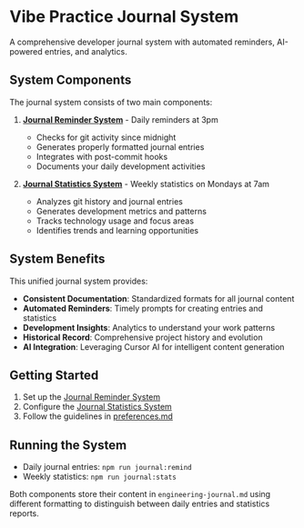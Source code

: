 # Vibe Practice Journal System

A comprehensive developer journal system with automated reminders, AI-powered entries, and analytics.

## System Components

The journal system consists of two main components:

1. **[Journal Reminder System](./JOURNAL_REMINDER.md)** - Daily reminders at 3pm
   - Checks for git activity since midnight
   - Generates properly formatted journal entries
   - Integrates with post-commit hooks
   - Documents your daily development activities

2. **[Journal Statistics System](./JOURNAL_STATISTICS.md)** - Weekly statistics on Mondays at 7am
   - Analyzes git history and journal entries
   - Generates development metrics and patterns
   - Tracks technology usage and focus areas
   - Identifies trends and learning opportunities

## System Benefits

This unified journal system provides:

- **Consistent Documentation**: Standardized formats for all journal content
- **Automated Reminders**: Timely prompts for creating entries and statistics
- **Development Insights**: Analytics to understand your work patterns
- **Historical Record**: Comprehensive project history and evolution
- **AI Integration**: Leveraging Cursor AI for intelligent content generation

## Getting Started

1. Set up the [Journal Reminder System](./JOURNAL_REMINDER.md)
2. Configure the [Journal Statistics System](./JOURNAL_STATISTICS.md)
3. Follow the guidelines in [preferences.md](../preferences.md)

## Running the System

- Daily journal entries: `npm run journal:remind`
- Weekly statistics: `npm run journal:stats`

Both components store their content in `engineering-journal.md` using different formatting to distinguish between daily entries and statistics reports. 